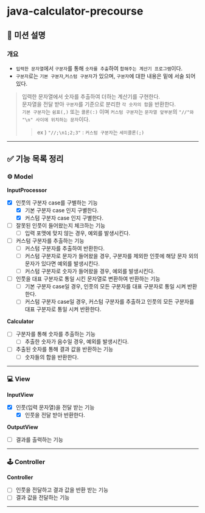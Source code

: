 # java-calculator-precourse

## 🚀 미션 설명

### 개요

- `입력한 문자열`에서 `구분자`를 통해 `숫자를 추출`하여
  `합해주는 계산기 프로그램`이다.
- `구분자`로는 `기본 구분자`,`커스텀 구분자`가 있으며, `구분자`에 대한 내용은
  밑에 서술 되어있다.

> 입력한 문자열에서 숫자를 추출하여 더하는 계산기를 구현한다.  
> 문자열을 전달 받아 `구분자`를 기준으로 분리한 `각 숫자의 합`을 반환한다.  
> `기본 구분자`는 `쉼표(,)` 또는 `콜론(:)` 이며 `커스텀 구분자`는 `문자열 앞부분`의
> `"//"와 "\n" 사이에 위치하는 문자`이다.
>> ex ) `"//;\n1;2;3"` : `커스텀 구분자`는 `세미콜론(;)`
---

## ✅ 기능 목록 정리

### **⚙️ Model**

**InputProcessor**

- [x]  인풋의 구분자 case를 구별하는 기능
    - [x]  기본 구분자 case 인지 구별한다.
    - [x]  커스텀 구분자 case 인지 구별한다.
- [ ]  잘못된 인풋이 들어왔는지 체크하는 기능
    - [ ]  입력 포맷에 맞지 않는 경우, 예외를 발생시킨다.
- [ ]  커스텀 구분자를 추출하는 기능
    - [ ]  커스텀 구분자를 추출하여 반환한다.
    - [ ]  커스텀 구분자로 문자가 들어왔을 경우, 구분자를 제외한 인풋에 해당 문자 외의 문자가 있다면 예외를 발생시킨다.
    - [ ]  커스텀 구분자로 숫자가 들어왔을 경우, 예외를 발생시킨다.
- [ ]  인풋을 대표 구분자로 통일 시킨 문자열로 변환하여 반환하는 기능
    - [ ]  기본 구분자 case일 경우, 인풋의 모든 구분자를 대표 구분자로 통일 시켜 반환한다.
    - [ ]  커스텀 구분자 case일 경우, 커스텀 구분자를 추출하고 인풋의 모든 구분자를 대표 구분자로 통일 시켜 반환한다.

**Calculator**

- [ ]  구분자를 통해 숫자를 추출하는 기능
    - [ ]  추출한 숫자가 음수일 경우, 예외를 발생시킨다.
- [ ]  추출된 숫자를 통해 결과 값을 반환하는 기능
    - [ ]  숫자들의 합을 반환한다.

---

### **💻 View**

**InputView**

- [x]  인풋(입력 문자열)을 전달 받는 기능
    - [x] 인풋을 전달 받아 반환한다.

**OutputView**

- [ ]  결과를 출력하는 기능

---

### **🕹️ Controller**

**Controller**

- [ ]  인풋을 전달하고 결과 값을 반환 받는 기능
- [ ]  결과 값을 전달하는 기능

---